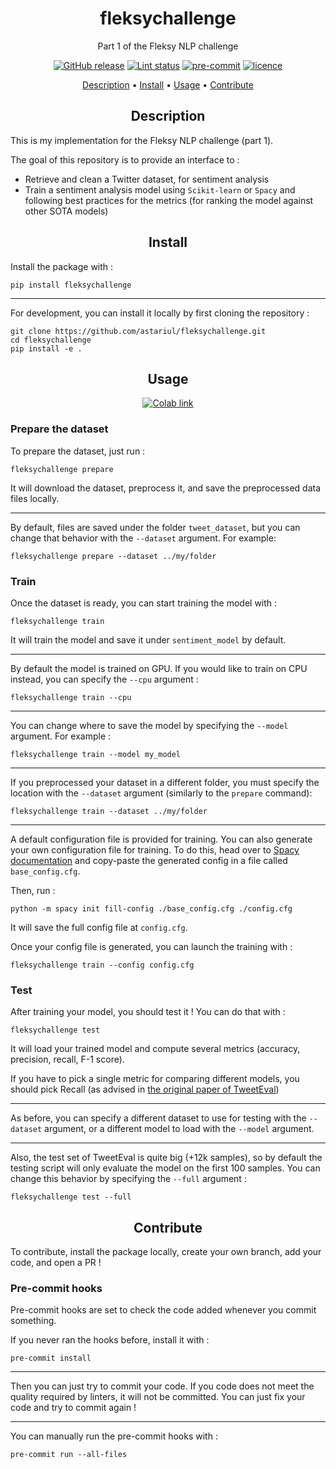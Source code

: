 <h1 align="center">fleksychallenge</h1>
<p align="center">
Part 1 of the Fleksy NLP challenge
</p>

<p align="center">
    <a href="https://github.com/astariul/fleksychallenge/releases"><img src="https://img.shields.io/github/release/astariul/fleksychallenge.svg" alt="GitHub release" /></a>
    <a href="https://github.com/astariul/pytere/actions/workflows/lint.yaml"><img src="https://github.com/astariul/pytere/actions/workflows/lint.yaml/badge.svg" alt="Lint status" /></a>
    <a href="https://github.com/pre-commit/pre-commit"><img src="https://img.shields.io/badge/pre--commit-enabled-brightgreen?logo=pre-commit&logoColor=white" alt="pre-commit"></a>
    <a href="https://github.com/astariul/pytere/blob/main/LICENSE"><img src="https://img.shields.io/badge/License-MIT-yellow.svg" alt="licence" /></a>
</p>

<p align="center">
  <a href="#description">Description</a> •
  <a href="#install">Install</a> •
  <a href="#usage">Usage</a> •
  <a href="#contribute">Contribute</a>
</p>


<h2 align="center">Description</h2>

This is my implementation for the Fleksy NLP challenge (part 1).

The goal of this repository is to provide an interface to :

* Retrieve and clean a Twitter dataset, for sentiment analysis
* Train a sentiment analysis model using `Scikit-learn` or `Spacy` and following best practices for the metrics (for ranking the model against other SOTA models)


<h2 align="center">Install</h2>

Install the package with :


```
pip install fleksychallenge
```

---

For development, you can install it locally by first cloning the repository :

```
git clone https://github.com/astariul/fleksychallenge.git
cd fleksychallenge
pip install -e .
```


<h2 align="center">Usage</h2>

<p align="center">
    <a href="https://colab.research.google.com/drive/1ZRznDJYn9FW5jR6kbGpDfM6_h4yxg9zO?usp=sharing"><img src="https://colab.research.google.com/assets/colab-badge.svg" alt="Colab link" /></a>
</p>

### Prepare the dataset

To prepare the dataset, just run :

```
fleksychallenge prepare
```

It will download the dataset, preprocess it, and save the preprocessed data files locally.

---

By default, files are saved under the folder `tweet_dataset`, but you can change that behavior with the `--dataset` argument. For example:

```
fleksychallenge prepare --dataset ../my/folder
```

### Train

Once the dataset is ready, you can start training the model with :

```
fleksychallenge train
```

It will train the model and save it under `sentiment_model` by default.

---

By default the model is trained on GPU. If you would like to train on CPU instead, you can specify the `--cpu` argument :

```
fleksychallenge train --cpu
```

---

You can change where to save the model by specifying the `--model` argument. For example :

```
fleksychallenge train --model my_model
```

---

If you preprocessed your dataset in a different folder, you must specify the location with the `--dataset` argument (similarly to the `prepare` command):

```
fleksychallenge train --dataset ../my/folder
```

---

A default configuration file is provided for training. You can also generate your own configuration file for training. To do this, head over to [Spacy documentation](https://spacy.io/usage/training#quickstart) and copy-paste the generated config in a file called `base_config.cfg`.

Then, run :

```
python -m spacy init fill-config ./base_config.cfg ./config.cfg
```

It will save the full config file at `config.cfg`.

Once your config file is generated, you can launch the training with :

```
fleksychallenge train --config config.cfg
```

### Test

After training your model, you should test it ! You can do that with :

```
fleksychallenge test
```

It will load your trained model and compute several metrics (accuracy, precision, recall, F-1 score).

If you have to pick a single metric for comparing different models, you should pick Recall (as advised in [the original paper of TweetEval](https://arxiv.org/pdf/2010.12421.pdf))

---

As before, you can specify a different dataset to use for testing with the `--dataset` argument, or a different model to load with the `--model` argument.

---

Also, the test set of TweetEval is quite big (+12k samples), so by default the testing script will only evaluate the model on the first 100 samples. You can change this behavior by specifying the `--full` argument :

```
fleksychallenge test --full
```


<h2 align="center">Contribute</h2>

To contribute, install the package locally, create your own branch, add your code, and open a PR !

### Pre-commit hooks

Pre-commit hooks are set to check the code added whenever you commit something.

If you never ran the hooks before, install it with :

```
pre-commit install
```

---

Then you can just try to commit your code. If you code does not meet the quality required by linters, it will not be committed. You can just fix your code and try to commit again !

---

You can manually run the pre-commit hooks with :

```
pre-commit run --all-files
```
